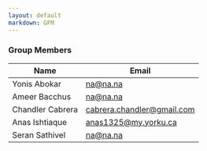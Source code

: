 ```yaml
---
layout: default
markdown: GFM
---
```


### Group Members

| Name | Email |
|------|-------|
| Yonis Abokar  | na@na.na |
| Ameer Bacchus | na@na.na |
| Chandler Cabrera | cabrera.chandler@gmail.com |
| Anas Ishtiaque | anas1325@my.yorku.ca |
| Seran Sathivel | na@na.na |

